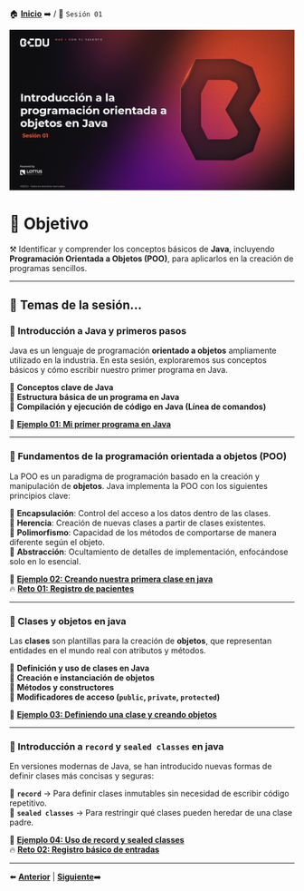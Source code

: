 🏠 [**Inicio**](../Readme.md) ➡️ / 📖 `Sesión 01`

<div align="center">
    <img src="Imagenes/S01.jpg" alt="Sesion_01">
</div>

# 🎯 Objetivo


⚒️ Identificar y comprender los conceptos básicos de **Java**, incluyendo **Programación Orientada a Objetos (POO)**, para aplicarlos en la creación de programas sencillos.

---

## 📂 Temas de la sesión...

### 📖 Introducción a Java y primeros pasos  
Java es un lenguaje de programación **orientado a objetos** ampliamente utilizado en la industria. En esta sesión, exploraremos sus conceptos básicos y cómo escribir nuestro primer programa en Java.  

🔹 **Conceptos clave de Java**  
🔹 **Estructura básica de un programa en Java**  
🔹 **Compilación y ejecución de código en Java (Línea de comandos)**  

📜 **[Ejemplo 01: Mi primer programa en Java](Ejemplo-01/Readme.md)**  

---

### 📖 Fundamentos de la programación orientada a objetos (POO)  
La POO es un paradigma de programación basado en la creación y manipulación de **objetos**. Java implementa la POO con los siguientes principios clave:  

🔹 **Encapsulación**: Control del acceso a los datos dentro de las clases.  
🔹 **Herencia**: Creación de nuevas clases a partir de clases existentes.  
🔹 **Polimorfismo**: Capacidad de los métodos de comportarse de manera diferente según el objeto.  
🔹 **Abstracción**: Ocultamiento de detalles de implementación, enfocándose solo en lo esencial.  

📜 **[Ejemplo 02: Creando nuestra primera clase en java](Ejemplo-02/Readme.md)**  
🔥 **[Reto 01: Registro de pacientes](Reto-01/Readme.md)**  

---

### 📖 Clases y objetos en java  
Las **clases** son plantillas para la creación de **objetos**, que representan entidades en el mundo real con atributos y métodos.

🔹 **Definición y uso de clases en Java**  
🔹 **Creación e instanciación de objetos**  
🔹 **Métodos y constructores**  
🔹 **Modificadores de acceso (`public`, `private`, `protected`)**  

📜 **[Ejemplo 03: Definiendo una clase y creando objetos](Ejemplo-03/Readme.md)**  

---

### 📖 Introducción a `record` y `sealed classes` en java
En versiones modernas de Java, se han introducido nuevas formas de definir clases más concisas y seguras:

🔹 **`record`** → Para definir clases inmutables sin necesidad de escribir código repetitivo.  
🔹 **`sealed classes`** → Para restringir qué clases pueden heredar de una clase padre.  

📜 **[Ejemplo 04: Uso de record y sealed classes](Ejemplo-04/Readme.md)**  
🔥 **[Reto 02: Registro básico de entradas](Reto-02/Readme.md)**  

---

⬅️ [**Anterior**](../Readme.md) | [**Siguiente**](../Sesion-02/Readme.md)➡️